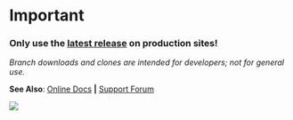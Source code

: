 # Important

### Only use the **[latest release](https://github.com/codepotent/php-error-log-viewer/releases/latest)** on production sites! 

_Branch downloads and clones are intended for developers; not for general use._

**See Also**: [Online Docs](https://codepotent.com/classicpress/plugins/) **|** [Support Forum](https://forums.classicpress.net/c/plugins/plugin-support/67)

[![](https://static.codepotent.com/images/logotype/code-potent-logotype-wordmark-252x36.png)](https://codepotent.com/classicpress/plugins/)
